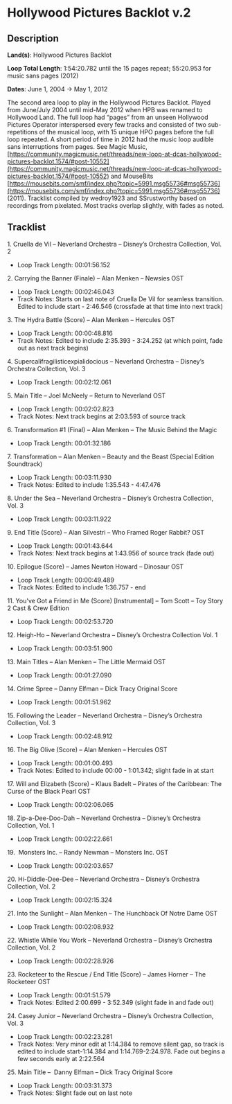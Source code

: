 # Hollywood Pictures Backlot v.2

## Description

**Land(s)**: Hollywood Pictures Backlot

**Loop Total Length**: 1:54:20.782 until the 15 pages repeat; 55:20.953 for music sans pages (2012)

**Dates**: June 1, 2004 → May 1, 2012

The second area loop to play in the Hollywood Pictures Backlot. Played from June/July 2004 until mid-May 2012 when HPB was renamed to Hollywood Land. The full loop had “pages” from an unseen Hollywood Pictures Operator interspersed every few tracks and consisted of two sub-repetitions of the musical loop, with 15 unique HPO pages before the full loop repeated. A short period of time in 2012 had the music loop audible sans interruptions from pages. See Magic Music, [https://community.magicmusic.net/threads/new-loop-at-dcas-hollywood-pictures-backlot.1574/#post-10552](https://community.magicmusic.net/threads/new-loop-at-dcas-hollywood-pictures-backlot.1574/#post-10552) and MouseBits [https://mousebits.com/smf/index.php?topic=5991.msg55736#msg55736](https://mousebits.com/smf/index.php?topic=5991.msg55736#msg55736) (2011). Tracklist compiled by wedroy1923 and SSrustworthy based on recordings from pixelated. Most tracks overlap slightly, with fades as noted.

## Tracklist

1\. Cruella de Vil – Neverland Orchestra – Disney’s Orchestra Collection, Vol. 2

- Loop Track Length: 00:01:56.152

2\. Carrying the Banner (Finale) – Alan Menken – Newsies OST

- Loop Track Length: 00:02:46.043
- Track Notes: Starts on last note of Cruella De Vil for seamless transition. Edited to include start - 2:46.546 (crossfade at that time into next track)

3\. The Hydra Battle (Score) – Alan Menken – Hercules OST

- Loop Track Length: 00:00:48.816
- Track Notes: Edited to include 2:35.393 - 3:24.252 (at which point, fade out as next track begins)

4\. Supercalifragilisticexpialidocious – Neverland Orchestra – Disney’s Orchestra Collection, Vol. 3

- Loop Track Length: 00:02:12.061

5\. Main Title – Joel McNeely – Return to Neverland OST

- Loop Track Length: 00:02:02.823
- Track Notes: Next track begins at 2:03.593 of source track

6\. Transformation #1 (Final) – Alan Menken – The Music Behind the Magic

- Loop Track Length: 00:01:32.186

7\. Transformation – Alan Menken – Beauty and the Beast (Special Edition Soundtrack)

- Loop Track Length: 00:03:11.930
- Track Notes: Edited to include 1:35.543 - 4:47.476

8\. Under the Sea – Neverland Orchestra – Disney’s Orchestra Collection, Vol. 3

- Loop Track Length: 00:03:11.922

9\. End Title (Score) – Alan Silvestri – Who Framed Roger Rabbit? OST

- Loop Track Length: 00:01:43.644
- Track Notes: Next track begins at 1:43.956 of source track (fade out)

10\. Epilogue (Score) – James Newton Howard – Dinosaur OST

- Loop Track Length: 00:00:49.489
- Track Notes: Edited to include 1:36.757 - end

11\. You've Got a Friend in Me (Score) [Instrumental] – Tom Scott – Toy Story 2 Cast & Crew Edition

- Loop Track Length: 00:02:53.720

12\. Heigh-Ho – Neverland Orchestra – Disney’s Orchestra Collection Vol. 1

- Loop Track Length: 00:03:51.900

13\. Main Titles – Alan Menken – The Little Mermaid OST

- Loop Track Length: 00:01:27.090

14\. Crime Spree – Danny Elfman – Dick Tracy Original Score

- Loop Track Length: 00:01:51.962

15\. Following the Leader – Neverland Orchestra – Disney’s Orchestra Collection, Vol. 3

- Loop Track Length: 00:02:48.912

16\. The Big Olive (Score) – Alan Menken – Hercules OST

- Loop Track Length: 00:01:00.493
- Track Notes: Edited to include 00:00 - 1:01.342; slight fade in at start

17\. Will and Elizabeth (Score) – Klaus Badelt – Pirates of the Caribbean: The Curse of the Black Pearl OST

- Loop Track Length: 00:02:06.065

18\. Zip-a-Dee-Doo-Dah – Neverland Orchestra – Disney’s Orchestra Collection, Vol. 1

- Loop Track Length: 00:02:22.661

19\.  Monsters Inc. – Randy Newman – Monsters Inc. OST

- Loop Track Length: 00:02:03.657

20\. Hi-Diddle-Dee-Dee – Neverland Orchestra – Disney’s Orchestra Collection, Vol. 2

- Loop Track Length: 00:02:15.324

21\. Into the Sunlight – Alan Menken – The Hunchback Of Notre Dame OST

- Loop Track Length: 00:02:08.932

22\. Whistle While You Work – Neverland Orchestra – Disney’s Orchestra Collection, Vol. 2

- Loop Track Length: 00:02:28.926

23\. Rocketeer to the Rescue / End Title (Score) – James Horner – The Rocketeer OST

- Loop Track Length: 00:01:51.579
- Track Notes: Edited 2:00.699 - 3:52.349 (slight fade in and fade out)

24\. Casey Junior – Neverland Orchestra – Disney’s Orchestra Collection, Vol. 3

- Loop Track Length: 00:02:23.281
- Track Notes: Very minor edit at 1:14.384 to remove silent gap, so track is edited to include start-1:14.384 and 1:14.769-2:24.978. Fade out begins a few seconds early at 2:22.564

25\. Main Title –  Danny Elfman – Dick Tracy Original Score

- Loop Track Length: 00:03:31.373
- Track Notes: Slight fade out on last note
